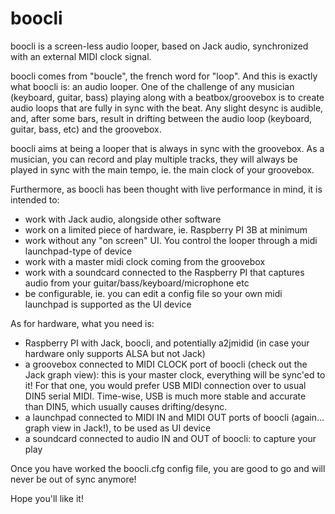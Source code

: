 # boocli
boocli is a screen-less audio looper, based on Jack audio, synchronized with an external MIDI clock signal.

boocli comes from "boucle", the french word for "loop". And this is exactly what boocli is: an audio looper.
One of the challenge of any musician (keyboard, guitar, bass) playing along with a beatbox/groovebox is to create audio loops that are fully in sync with the beat. Any slight desync is audible, and, after some bars, result in drifting between the audio loop (keyboard, guitar, bass, etc) and the groovebox.

boocli aims at being a looper that is always in sync with the groovebox. As a musician, you can record and play multiple tracks, they will always be played in sync with the main tempo, ie. the main clock of your groovebox.

Furthermore, as boocli has been thought with live performance in mind, it is intended to:
- work with Jack audio, alongside other software
- work on a limited piece of hardware, ie. Raspberry PI 3B at minimum
- work without any "on screen" UI. You control the looper through a midi launchpad-type of device
- work with a master midi clock coming from the groovebox
- work with a soundcard connected to the Raspberry PI that captures audio from your guitar/bass/keyboard/microphone etc
- be configurable, ie. you can edit a config file so your own midi launchpad is supported as the UI device

As for hardware, what you need is:
- Raspberry PI with Jack, boocli, and potentially a2jmidid (in case your hardware only supports ALSA but not Jack)
- a groovebox connected to MIDI CLOCK port of boocli (check out the Jack graph view): this is your master clock, everything will be sync'ed to it! For that one, you would prefer USB MIDI connection over to usual DIN5 serial MIDI. Time-wise, USB is much more stable and accurate than DIN5, which usually causes drifting/desync. 
- a launchpad connected to MIDI IN and MIDI OUT ports of boocli (again... graph view in Jack!), to be used as UI device
- a soundcard connected to audio IN and OUT of boocli: to capture your play

Once you have worked the boocli.cfg config file, you are good to go and will never be out of sync anymore!

Hope you'll like it!
